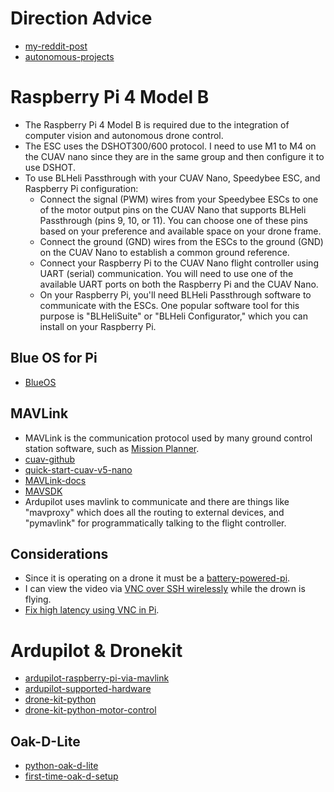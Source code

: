 # Direction Advice
* [my-reddit-post](https://www.reddit.com/r/diydrones/comments/16gkw2b/autonomous_raspberry_pi_to_fcesc_stack_control/?utm_source=share&utm_medium=web2x&context=3)
* [autonomous-projects](https://www.reddit.com/r/diydrones/comments/uwreq1/fpv_drone_using_raspberry_pi/)

# Raspberry Pi 4 Model B
* The Raspberry Pi 4 Model B is required due to the integration of computer vision and autonomous drone control.
* The ESC uses the DSHOT300/600 protocol. I need to use M1 to M4 on the CUAV nano since they are in the same group and then configure it to use DSHOT.
* To use BLHeli Passthrough with your CUAV Nano, Speedybee ESC, and Raspberry Pi configuration:
  * Connect the signal (PWM) wires from your Speedybee ESCs to one of the motor output pins on the CUAV Nano that supports BLHeli Passthrough (pins 9, 10, or 11). You can choose one of these pins based on your preference and available space on your drone frame.
  * Connect the ground (GND) wires from the ESCs to the ground (GND) on the CUAV Nano to establish a common ground reference.
  * Connect your Raspberry Pi to the CUAV Nano flight controller using UART (serial) communication. You will need to use one of the available UART ports on both the Raspberry Pi and the CUAV Nano.
  * On your Raspberry Pi, you'll need BLHeli Passthrough software to communicate with the ESCs. One popular software tool for this purpose is "BLHeliSuite" or "BLHeli Configurator," which you can install on your Raspberry Pi.

## Blue OS for Pi
* [BlueOS](https://github.com/bluerobotics/BlueOS)

## MAVLink
* MAVLink is the communication protocol used by many ground control station software, such as [Mission Planner](http://ardupilot.org/planner/docs/mission-planner-installation.html).
* [cuav-github](https://github.com/cuav)
* [quick-start-cuav-v5-nano](https://docs.px4.io/main/en/assembly/quick_start_cuav_v5_nano.html)
* [MAVLink-docs](https://mavlink.io/en/)
* [MAVSDK](https://mavsdk.mavlink.io/main/en/index.html)
* Ardupilot uses mavlink to communicate and there are things like "mavproxy" which does all the routing to external devices, and "pymavlink" for programmatically talking to the flight controller.

## Considerations
* Since it is operating on a drone it must be a [battery-powered-pi](https://www.circuitbasics.com/how-to-power-your-raspberry-pi-with-a-lithium-battery/).
* I can view the video via [VNC over SSH wirelessly](https://www.youtube.com/watch?v=5QBFDO5xoZI) while the drown is flying.
* [Fix high latency using VNC in Pi](https://www.reddit.com/r/RASPBERRY_PI_PROJECTS/comments/sixrr4/why_is_my_raspberry_pi_4_sooooo_slow_when_using/).

# Ardupilot & Dronekit
* [ardupilot-raspberry-pi-via-mavlink](https://ardupilot.org/dev/docs/raspberry-pi-via-mavlink.html)
* [ardupilot-supported-hardware](https://ardupilot.org/copter/docs/common-autopilots.html)
* [drone-kit-python](https://github.com/MichaelThamm/autonomous-drone/blob/main/sub-systems/control-system/autonomous-control/dronekit.py)
* [drone-kit-python-motor-control](https://github.com/MichaelThamm/autonomous-drone/blob/main/sub-systems/control-system/autonomous-control/overridemotor.py)

## Oak-D-Lite
* [python-oak-d-lite](https://core-electronics.com.au/guides/oak-d-lite-raspberry-pi/)
* [first-time-oak-d-setup](https://www.youtube.com/watch?v=e_uPEE_zlDo)